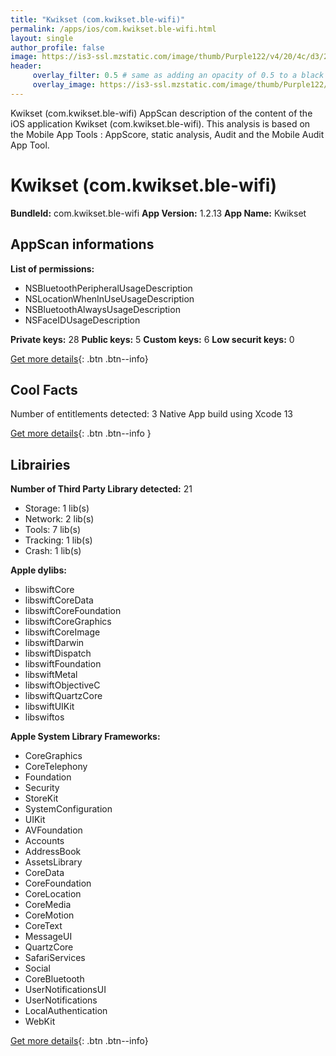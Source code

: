 ```yaml
---
title: "Kwikset (com.kwikset.ble-wifi)"
permalink: /apps/ios/com.kwikset.ble-wifi.html
layout: single
author_profile: false
image: https://is3-ssl.mzstatic.com/image/thumb/Purple122/v4/20/4c/d3/204cd301-c061-e179-5f06-8de45bb1045e/AppIcon-0-0-1x_U007emarketing-0-0-0-7-0-0-sRGB-0-0-0-GLES2_U002c0-512MB-85-220-0-0.png/512x512bb.jpg
header: 
     overlay_filter: 0.5 # same as adding an opacity of 0.5 to a black background
     overlay_image: https://is3-ssl.mzstatic.com/image/thumb/Purple122/v4/20/4c/d3/204cd301-c061-e179-5f06-8de45bb1045e/AppIcon-0-0-1x_U007emarketing-0-0-0-7-0-0-sRGB-0-0-0-GLES2_U002c0-512MB-85-220-0-0.png/512x512bb.jpg
---
```

Kwikset (com.kwikset.ble-wifi) AppScan description of the content of the iOS application Kwikset (com.kwikset.ble-wifi). This analysis is based on the Mobile App Tools : AppScore, static analysis, Audit and the Mobile Audit App Tool.

# Kwikset (com.kwikset.ble-wifi)

**BundleId:** com.kwikset.ble-wifi
**App Version:** 1.2.13
**App Name:** Kwikset


## AppScan informations 

**List of permissions:** 
- NSBluetoothPeripheralUsageDescription
- NSLocationWhenInUseUsageDescription
- NSBluetoothAlwaysUsageDescription
- NSFaceIDUsageDescription
  
  
**Private keys:** 28
**Public keys:** 5
**Custom keys:** 6
**Low securit keys:** 0
  
[Get more details](/pricing.html){: .btn .btn--info}

## Cool Facts

Number of entitlements detected: 3
Native App
build using Xcode 13
  
[Get more details](/pricing.html){: .btn .btn--info }

## Librairies 
**Number of Third Party Library detected:** 21
- Storage: 1 lib(s)
- Network: 2 lib(s)
- Tools: 7 lib(s)
- Tracking: 1 lib(s)
- Crash: 1 lib(s)


**Apple dylibs:**
- libswiftCore
- libswiftCoreData
- libswiftCoreFoundation
- libswiftCoreGraphics
- libswiftCoreImage
- libswiftDarwin
- libswiftDispatch
- libswiftFoundation
- libswiftMetal
- libswiftObjectiveC
- libswiftQuartzCore
- libswiftUIKit
- libswiftos


**Apple System Library Frameworks:**
- CoreGraphics
- CoreTelephony
- Foundation
- Security
- StoreKit
- SystemConfiguration
- UIKit
- AVFoundation
- Accounts
- AddressBook
- AssetsLibrary
- CoreData
- CoreFoundation
- CoreLocation
- CoreMedia
- CoreMotion
- CoreText
- MessageUI
- QuartzCore
- SafariServices
- Social
- CoreBluetooth
- UserNotificationsUI
- UserNotifications
- LocalAuthentication
- WebKit


  
[Get more details](/pricing.html){: .btn .btn--info}

